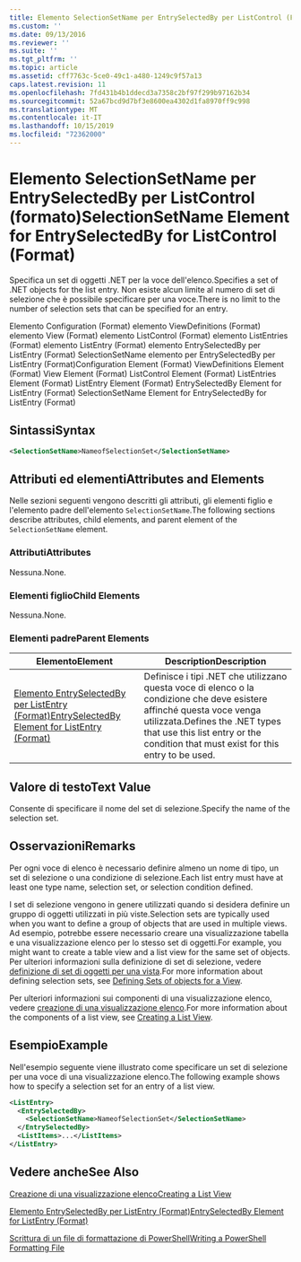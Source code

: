 ```yaml
---
title: Elemento SelectionSetName per EntrySelectedBy per ListControl (Format) | Microsoft Docs
ms.custom: ''
ms.date: 09/13/2016
ms.reviewer: ''
ms.suite: ''
ms.tgt_pltfrm: ''
ms.topic: article
ms.assetid: cff7763c-5ce0-49c1-a480-1249c9f57a13
caps.latest.revision: 11
ms.openlocfilehash: 7fd431b4b1ddecd3a7358c2bf97f299b97162b34
ms.sourcegitcommit: 52a67bcd9d7bf3e8600ea4302d1fa8970ff9c998
ms.translationtype: MT
ms.contentlocale: it-IT
ms.lasthandoff: 10/15/2019
ms.locfileid: "72362000"
---
```

# <a name="selectionsetname-element-for-entryselectedby-for-listcontrol-format"></a><span data-ttu-id="33986-102">Elemento SelectionSetName per EntrySelectedBy per ListControl (formato)</span><span class="sxs-lookup"><span data-stu-id="33986-102">SelectionSetName Element for EntrySelectedBy for ListControl (Format)</span></span>

<span data-ttu-id="33986-103">Specifica un set di oggetti .NET per la voce dell'elenco.</span><span class="sxs-lookup"><span data-stu-id="33986-103">Specifies a set of .NET objects for the list entry.</span></span> <span data-ttu-id="33986-104">Non esiste alcun limite al numero di set di selezione che è possibile specificare per una voce.</span><span class="sxs-lookup"><span data-stu-id="33986-104">There is no limit to the number of selection sets that can be specified for an entry.</span></span>

<span data-ttu-id="33986-105">Elemento Configuration (Format) elemento ViewDefinitions (Format) elemento View (Format) elemento ListControl (Format) elemento ListEntries (Format) elemento ListEntry (Format) elemento EntrySelectedBy per ListEntry (Format) SelectionSetName elemento per EntrySelectedBy per ListEntry (Format)</span><span class="sxs-lookup"><span data-stu-id="33986-105">Configuration Element (Format) ViewDefinitions Element (Format) View Element (Format) ListControl Element (Format) ListEntries Element (Format) ListEntry Element (Format) EntrySelectedBy Element for ListEntry (Format) SelectionSetName Element for EntrySelectedBy for ListEntry (Format)</span></span>

## <a name="syntax"></a><span data-ttu-id="33986-106">Sintassi</span><span class="sxs-lookup"><span data-stu-id="33986-106">Syntax</span></span>

```xml
<SelectionSetName>NameofSelectionSet</SelectionSetName>
```

## <a name="attributes-and-elements"></a><span data-ttu-id="33986-107">Attributi ed elementi</span><span class="sxs-lookup"><span data-stu-id="33986-107">Attributes and Elements</span></span>

<span data-ttu-id="33986-108">Nelle sezioni seguenti vengono descritti gli attributi, gli elementi figlio e l'elemento padre dell'elemento `SelectionSetName`.</span><span class="sxs-lookup"><span data-stu-id="33986-108">The following sections describe attributes, child elements, and parent element of the `SelectionSetName` element.</span></span>

### <a name="attributes"></a><span data-ttu-id="33986-109">Attributi</span><span class="sxs-lookup"><span data-stu-id="33986-109">Attributes</span></span>

<span data-ttu-id="33986-110">Nessuna.</span><span class="sxs-lookup"><span data-stu-id="33986-110">None.</span></span>

### <a name="child-elements"></a><span data-ttu-id="33986-111">Elementi figlio</span><span class="sxs-lookup"><span data-stu-id="33986-111">Child Elements</span></span>

<span data-ttu-id="33986-112">Nessuna.</span><span class="sxs-lookup"><span data-stu-id="33986-112">None.</span></span>

### <a name="parent-elements"></a><span data-ttu-id="33986-113">Elementi padre</span><span class="sxs-lookup"><span data-stu-id="33986-113">Parent Elements</span></span>

|<span data-ttu-id="33986-114">Elemento</span><span class="sxs-lookup"><span data-stu-id="33986-114">Element</span></span>|<span data-ttu-id="33986-115">Description</span><span class="sxs-lookup"><span data-stu-id="33986-115">Description</span></span>|
|-------------|-----------------|
|[<span data-ttu-id="33986-116">Elemento EntrySelectedBy per ListEntry (Format)</span><span class="sxs-lookup"><span data-stu-id="33986-116">EntrySelectedBy Element for ListEntry (Format)</span></span>](./entryselectedby-element-for-listentry-for-listcontrol-format.md)|<span data-ttu-id="33986-117">Definisce i tipi .NET che utilizzano questa voce di elenco o la condizione che deve esistere affinché questa voce venga utilizzata.</span><span class="sxs-lookup"><span data-stu-id="33986-117">Defines the .NET types that use this list entry or the condition that must exist for this entry to be used.</span></span>|

## <a name="text-value"></a><span data-ttu-id="33986-118">Valore di testo</span><span class="sxs-lookup"><span data-stu-id="33986-118">Text Value</span></span>

<span data-ttu-id="33986-119">Consente di specificare il nome del set di selezione.</span><span class="sxs-lookup"><span data-stu-id="33986-119">Specify the name of the selection set.</span></span>

## <a name="remarks"></a><span data-ttu-id="33986-120">Osservazioni</span><span class="sxs-lookup"><span data-stu-id="33986-120">Remarks</span></span>

<span data-ttu-id="33986-121">Per ogni voce di elenco è necessario definire almeno un nome di tipo, un set di selezione o una condizione di selezione.</span><span class="sxs-lookup"><span data-stu-id="33986-121">Each list entry must have at least one type name, selection set, or selection condition defined.</span></span>

<span data-ttu-id="33986-122">I set di selezione vengono in genere utilizzati quando si desidera definire un gruppo di oggetti utilizzati in più viste.</span><span class="sxs-lookup"><span data-stu-id="33986-122">Selection sets are typically used when you want to define a group of objects that are used in multiple views.</span></span> <span data-ttu-id="33986-123">Ad esempio, potrebbe essere necessario creare una visualizzazione tabella e una visualizzazione elenco per lo stesso set di oggetti.</span><span class="sxs-lookup"><span data-stu-id="33986-123">For example, you might want to create a table view and a list view for the same set of objects.</span></span> <span data-ttu-id="33986-124">Per ulteriori informazioni sulla definizione di set di selezione, vedere [definizione di set di oggetti per una vista](./defining-selection-sets.md).</span><span class="sxs-lookup"><span data-stu-id="33986-124">For more information about defining selection sets, see [Defining Sets of objects for a View](./defining-selection-sets.md).</span></span>

<span data-ttu-id="33986-125">Per ulteriori informazioni sui componenti di una visualizzazione elenco, vedere [creazione di una visualizzazione elenco](./creating-a-list-view.md).</span><span class="sxs-lookup"><span data-stu-id="33986-125">For more information about the components of a list view, see [Creating a List View](./creating-a-list-view.md).</span></span>

## <a name="example"></a><span data-ttu-id="33986-126">Esempio</span><span class="sxs-lookup"><span data-stu-id="33986-126">Example</span></span>

<span data-ttu-id="33986-127">Nell'esempio seguente viene illustrato come specificare un set di selezione per una voce di una visualizzazione elenco.</span><span class="sxs-lookup"><span data-stu-id="33986-127">The following example shows how to specify a selection set for an entry of a list view.</span></span>

```xml
<ListEntry>
  <EntrySelectedBy>
    <SelectionSetName>NameofSelectionSet</SelectionSetName>
  </EntrySelectedBy>
  <ListItems>...</ListItems>
</ListEntry>
```

## <a name="see-also"></a><span data-ttu-id="33986-128">Vedere anche</span><span class="sxs-lookup"><span data-stu-id="33986-128">See Also</span></span>

[<span data-ttu-id="33986-129">Creazione di una visualizzazione elenco</span><span class="sxs-lookup"><span data-stu-id="33986-129">Creating a List View</span></span>](./creating-a-list-view.md)

[<span data-ttu-id="33986-130">Elemento EntrySelectedBy per ListEntry (Format)</span><span class="sxs-lookup"><span data-stu-id="33986-130">EntrySelectedBy Element for ListEntry (Format)</span></span>](./entryselectedby-element-for-listentry-for-listcontrol-format.md)

[<span data-ttu-id="33986-131">Scrittura di un file di formattazione di PowerShell</span><span class="sxs-lookup"><span data-stu-id="33986-131">Writing a PowerShell Formatting File</span></span>](./writing-a-powershell-formatting-file.md)
